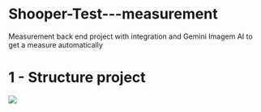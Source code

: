 # Shooper-Test---measurement
Measurement back end project with integration and Gemini Imagem AI to get a measure automatically

<h1>1 - Structure project</h1>
<img src="https://github.com/user-attachments/assets/f4009766-0c04-4354-91d7-6c4f3ebb6e9f"/>





